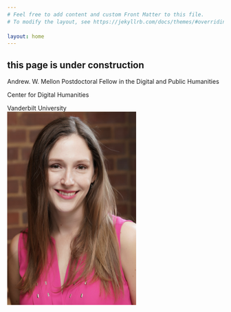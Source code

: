 ```yaml
---
# Feel free to add content and custom Front Matter to this file.
# To modify the layout, see https://jekyllrb.com/docs/themes/#overriding-theme-defaults

layout: home
---
```

## this page is under construction

<p style="margin-bottom:0px; font-size=20px">Andrew. W. Mellon Postdoctoral Fellow in the Digital and Public Humanities</p>
<p style="margin-bottom:0px">Center for Digital Humanities</p>
<p style="margin-bottom:0px">Vanderbilt University</p>


<img height="450"  width="300" src="/Images/McKenna_HS1.png" alt="Professional headshot of me, taken before a brick wall and wearing a pink blouse.">
